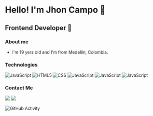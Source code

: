 <h1>Hello! I'm Jhon Campo 👋</h1>
<h2>Frontend Developer 🚀</h2>

### About me
- I'm  19 yers old and I'm from Medellín, Colombia.

### Technologies
![JavaScript](https://img.shields.io/badge/JavaScript-grey?logo=JavaScript&style=flat)
![HTML5](https://img.shields.io/badge/HTML5-grey?logo=HTML5&style=flat)
![CSS](https://img.shields.io/badge/CSS-grey?logo=CSS3&style=flat&logoColor=1572B6)
![JavaScript](https://img.shields.io/badge/Node.js-grey?logo=node.js&style=flat)
![JavaScript](https://img.shields.io/badge/-React-grey?logo=react&style=flat)
![JavaScript](https://img.shields.io/badge/-PostgreSQL-grey?logo=postgresql&style=flat)

### Contact Me
<a> <img src="https://img.shields.io/badge/Linknin-blue?logo=linkedin&style=flat"> </a>
<a> <img src="https://img.shields.io/badge/eduardcamayo13@gmail.com-blue?logo=gmail&style=flat"> </a>

![GitHub Activity](https://github-readme-stats.vercel.app/api?username=jhoncampo&show_icons=true)
